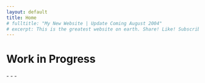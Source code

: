 ```yaml
---
layout: default
title: Home
# fulltitle: "My New Website | Update Coming August 2004"
# excerpt: This is the greatest website on earth. Share! Like! Subscribe! I'm dead inside!
---
```


# Work in Progress
<div style="margin:auto;">
    <script style="margin:auto;" src="js/sketch.js"></script>
</div>
- - -